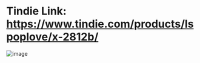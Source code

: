 Tindie Link: https://www.tindie.com/products/lspoplove/x-2812b/
====
![image](https://github.com/lspoplove/X-project/blob/master/Documents/X-2812b.jpg)
